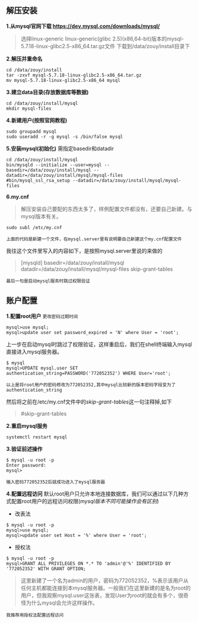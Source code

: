 ## 解压安装
**1.从mysql官网下载 https://dev.mysql.com/downloads/mysql/**

> 选择linux-generic linux-generic(glibc 2.5)(x86,64-bit)版本的mysql-5.7.18-linux-glibc2.5-x86_64.tar.gz文件
下载到/data/zouy/install目录下

**2.解压并重命名**
```
cd /data/zouy/install
tar -zxvf mysql-5.7.18-linux-glibc2.5-x86_64.tar.gz
mv mysql-5.7.18-linux-glibc2.5-x86_64 mysql
 ```

<!--more-->

**3.建立data目录(存放数据库等数据)**
```
cd /data/zouy/install/mysql
mkdir mysql-files
```

**4.新建用户(按照官网教程)**
```
sudo groupadd mysql
sudo useradd -r -g mysql -s /bin/false mysql
```

**5.安装mysql(初始化)**
需指定basedir和datadir
```
cd /data/zouy/install/mysql
bin/mysqld --initialize --user=mysql --basedir=/data/zouy/install/mysql --datadir=/data/zouy/install/mysql/mysql-files
#bin/mysql_ssl_rsa_setup --datadir=/data/zouy/install/mysql/mysql-files
```

**6.my.cnf**
> 解压安装自己要配的东西太多了，样例配置文件都没有，还要自己新建。与mysql版本有关。

```
sudo subl /etc/my.cnf
```

`上面的代码是新建一个文件，在mysql.server里有说明要自己新建这个my.cnf配置文件`

我往这个文件里写入的内容如下，是按照mysql.server里说的来做的

> [mysqld]
basedir=/data/zouy/install/mysql
datadir=/data/zouy/install/mysql/mysql-files
skip-grant-tables

`最后一句是启动mysql服务时跳过权限验证`

## 账户配置
**1.配置root用户**
`更改密码过期时间`
```
mysql>use mysql;
mysql>update user set password_expired = 'N' where User = 'root';
```

上一步在启动mysql时跳过了权限验证，这样重启后，我们在shell终端输入mysql直接进入mysql服务器。
```
$ mysql
mysql>UPDATE mysql.user SET authentication_string=PASSWORD('772052352') WHERE User='root';
```

`以上是将root用户的密码修改为772052352,其中mysql比较新的版本密码字段变为了authentication_string`

然后将之前在/etc/my.cnf文件中的*skip-grant-tables*这一句注释掉,如下

> #skip-grant-tables

**2.重启mysql服务**
```
systemctl restart mysql
```

**3.验证前述操作**
```
$ mysql -u root -p
Enter password: 
mysql>
```
`输入密码772052352后就成功进入了mysql服务器`

**4.配置远程访问**
默认root用户只允许本地连接数据库，我们可以通过以下几种方式配置root用户的远程访问权限(*mysql版本不同可能操作会有区别*)

* 改表法

```
$ mysql -u root -p
mysql>use mysql;
mysql>update user set Host = '%' where User = 'root';
```

* 授权法

```
$ mysql -u root -p
mysql>GRANT ALL PRIVILEGES ON *.* TO 'admin'@'%' IDENTIFIED BY '772052352' WITH GRANT OPTION;
```

> 这里新建了一个名为admin的用户，密码为772052352，%表示该用户从任何主机都能连接到本mysql服务器。一般我们在这里新建的是名为root的用户，但我观察mysql.user这张表，发现User为root的就会有多个，很奇怪为什么mysql会允许这样操作。

`我推荐用授权法配置远程访问`
